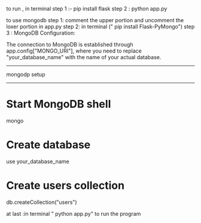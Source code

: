 to run , in terminal 
step 1 :- pip install flask
step 2 : python app.py


to use mongodb 
step 1: comment the upper portion and uncomment the loxer portion in app.py
step 2: in terminal (" pip install Flask-PyMongo")
step 3 :
MongoDB Configuration:

The connection to MongoDB is established through app.config["MONGO_URI"], where you need to replace "your_database_name" with the name of your actual database.
*********************
mongodp setup
*********************
# Start MongoDB shell
mongo

# Create database
use your_database_name

# Create users collection
db.createCollection("users")

at last :in terminal " python app.py" to run the program

